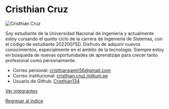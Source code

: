 # Cristhian Cruz

![Cristhian Cruz](cruz.jpg)

Soy estudiante de la Universidad Nacional de Ingeniería y actualmente estoy cursando el quinto ciclo de la carrera de Ingeniería de Sistemas, con el código de estudiante 20220075D. Disfruto de adquirir nuevos conocimientos, especialmente en el ámbito de la tecnología. Siempre estoy en búsqueda de nuevas oportunidades de aprendizaje para crecer tanto profesional como personalmente.

- Correo personal: cristhiansamir56@gmail.com
- Correo institucional: cristhian.cruz.m@uni.pe
- Usuario de Github: [Cristhian134](https://github.com/Cristhian134)

[Ver integrantes](../integrantes.md)

[Regresar al índice](../../README.md)

